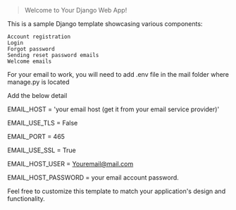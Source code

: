 
> Welcome to Your Django Web App!

This is a sample Django template showcasing various components:

    Account registration
    Login
    Forgot password
    Sending reset password emails
    Welcome emails

For your email to work, you will need to add .env file in the mail folder where manage.py is located

Add the below detail

EMAIL_HOST = 'your email host (get it from your email service provider)'

EMAIL_USE_TLS = False

EMAIL_PORT = 465

EMAIL_USE_SSL = True

EMAIL_HOST_USER = Youremail@mail.com

EMAIL_HOST_PASSWORD = your email account password.

Feel free to customize this template to match your application's design and functionality.
